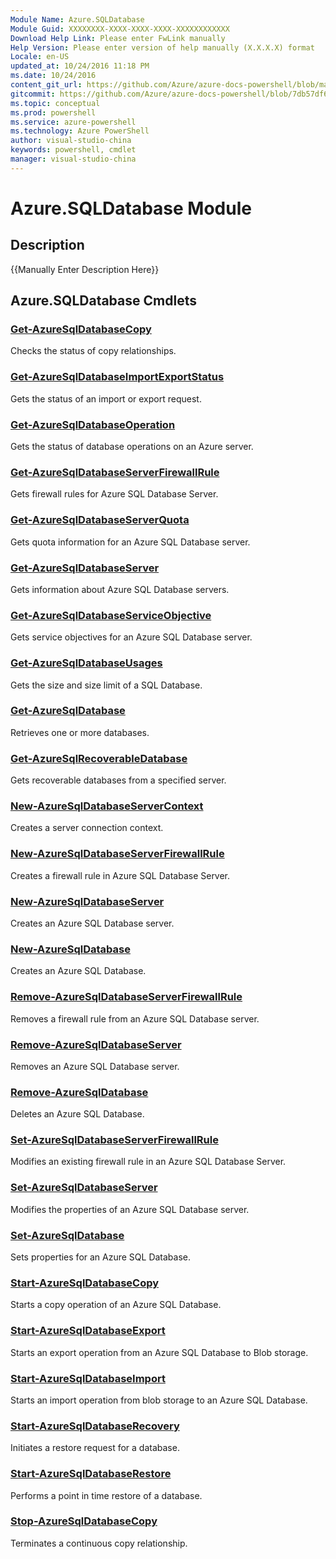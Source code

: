 ```yaml
---
Module Name: Azure.SQLDatabase
Module Guid: XXXXXXXX-XXXX-XXXX-XXXX-XXXXXXXXXXXX
Download Help Link: Please enter FwLink manually
Help Version: Please enter version of help manually (X.X.X.X) format
Locale: en-US
updated_at: 10/24/2016 11:18 PM
ms.date: 10/24/2016
content_git_url: https://github.com/Azure/azure-docs-powershell/blob/master/azureps-cmdlets-docs/ServiceManagement/Azure.SQLDatabase/v3.0.0/Azure.SQLDatabase.md
gitcommit: https://github.com/Azure/azure-docs-powershell/blob/7db57df6b5e709a7c001e6de362a1240d7583ae8/azureps-cmdlets-docs/ServiceManagement/Azure.SQLDatabase/v3.0.0/Azure.SQLDatabase.md
ms.topic: conceptual
ms.prod: powershell
ms.service: azure-powershell
ms.technology: Azure PowerShell
author: visual-studio-china
keywords: powershell, cmdlet
manager: visual-studio-china
---
```


# Azure.SQLDatabase Module
## Description
{{Manually Enter Description Here}}

## Azure.SQLDatabase Cmdlets
### [Get-AzureSqlDatabaseCopy](.\Get-AzureSqlDatabaseCopy.md)
Checks the status of copy relationships.


### [Get-AzureSqlDatabaseImportExportStatus](.\Get-AzureSqlDatabaseImportExportStatus.md)
Gets the status of an import or export request.


### [Get-AzureSqlDatabaseOperation](.\Get-AzureSqlDatabaseOperation.md)
Gets the status of database operations on an Azure server.


### [Get-AzureSqlDatabaseServerFirewallRule](.\Get-AzureSqlDatabaseServerFirewallRule.md)
Gets firewall rules for Azure SQL Database Server.


### [Get-AzureSqlDatabaseServerQuota](.\Get-AzureSqlDatabaseServerQuota.md)
Gets quota information for an Azure SQL Database server.


### [Get-AzureSqlDatabaseServer](.\Get-AzureSqlDatabaseServer.md)
Gets information about Azure SQL Database servers.


### [Get-AzureSqlDatabaseServiceObjective](.\Get-AzureSqlDatabaseServiceObjective.md)
Gets service objectives for an Azure SQL Database server.


### [Get-AzureSqlDatabaseUsages](.\Get-AzureSqlDatabaseUsages.md)
Gets the size and size limit of a SQL Database.


### [Get-AzureSqlDatabase](.\Get-AzureSqlDatabase.md)
Retrieves one or more databases.


### [Get-AzureSqlRecoverableDatabase](.\Get-AzureSqlRecoverableDatabase.md)
Gets recoverable databases from a specified server.


### [New-AzureSqlDatabaseServerContext](.\New-AzureSqlDatabaseServerContext.md)
Creates a server connection context.


### [New-AzureSqlDatabaseServerFirewallRule](.\New-AzureSqlDatabaseServerFirewallRule.md)
Creates a firewall rule in Azure SQL Database Server.


### [New-AzureSqlDatabaseServer](.\New-AzureSqlDatabaseServer.md)
Creates an Azure SQL Database server.


### [New-AzureSqlDatabase](.\New-AzureSqlDatabase.md)
Creates an Azure SQL Database.


### [Remove-AzureSqlDatabaseServerFirewallRule](.\Remove-AzureSqlDatabaseServerFirewallRule.md)
Removes a firewall rule from an Azure SQL Database server.


### [Remove-AzureSqlDatabaseServer](.\Remove-AzureSqlDatabaseServer.md)
Removes an Azure SQL Database server.


### [Remove-AzureSqlDatabase](.\Remove-AzureSqlDatabase.md)
Deletes an Azure SQL Database.


### [Set-AzureSqlDatabaseServerFirewallRule](.\Set-AzureSqlDatabaseServerFirewallRule.md)
Modifies an existing firewall rule in an Azure SQL Database Server.


### [Set-AzureSqlDatabaseServer](.\Set-AzureSqlDatabaseServer.md)
Modifies the properties of an Azure SQL Database server.


### [Set-AzureSqlDatabase](.\Set-AzureSqlDatabase.md)
Sets properties for an Azure SQL Database.


### [Start-AzureSqlDatabaseCopy](.\Start-AzureSqlDatabaseCopy.md)
Starts a copy operation of an Azure SQL Database.


### [Start-AzureSqlDatabaseExport](.\Start-AzureSqlDatabaseExport.md)
Starts an export operation from an Azure SQL Database to Blob storage.


### [Start-AzureSqlDatabaseImport](.\Start-AzureSqlDatabaseImport.md)
Starts an import operation from blob storage to an Azure SQL Database.


### [Start-AzureSqlDatabaseRecovery](.\Start-AzureSqlDatabaseRecovery.md)
Initiates a restore request for a database.


### [Start-AzureSqlDatabaseRestore](.\Start-AzureSqlDatabaseRestore.md)
Performs a point in time restore of a database.


### [Stop-AzureSqlDatabaseCopy](.\Stop-AzureSqlDatabaseCopy.md)
Terminates a continuous copy relationship.



